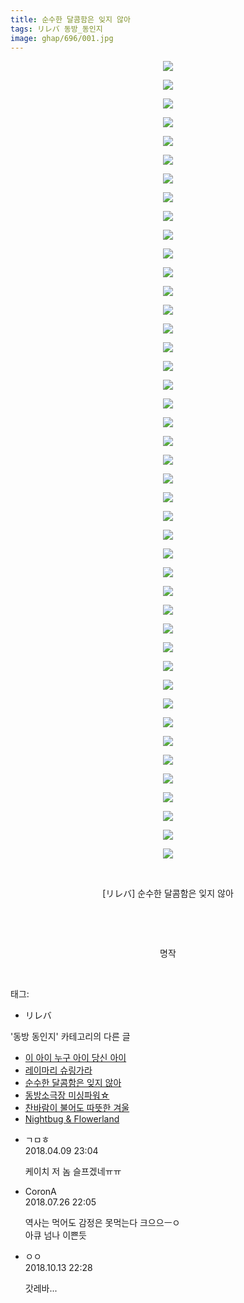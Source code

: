 ```yaml
---
title: 순수한 달콤함은 잊지 않아
tags: リレバ 동방_동인지
image: ghap/696/001.jpg
---
```

<div class="article">
<p style="text-align: center; clear: none; float: none;"><img src="{{ site.nasurl }}/ghap/696/001.jpg"/></p>
<p style="text-align: center; clear: none; float: none;"><img src="{{ site.nasurl }}/ghap/696/002.jpg"/></p>
<p style="text-align: center; clear: none; float: none;"><img src="{{ site.nasurl }}/ghap/696/003.jpg"/></p>
<p style="text-align: center; clear: none; float: none;"><img src="{{ site.nasurl }}/ghap/696/004.jpg"/></p>
<p style="text-align: center; clear: none; float: none;"><img src="{{ site.nasurl }}/ghap/696/005.jpg"/></p>
<p style="text-align: center; clear: none; float: none;"><img src="{{ site.nasurl }}/ghap/696/006.jpg"/></p>
<p style="text-align: center; clear: none; float: none;"><img src="{{ site.nasurl }}/ghap/696/007.jpg"/></p>
<p style="text-align: center; clear: none; float: none;"><img src="{{ site.nasurl }}/ghap/696/008.jpg"/></p>
<p style="text-align: center; clear: none; float: none;"><img src="{{ site.nasurl }}/ghap/696/009.jpg"/></p>
<p style="text-align: center; clear: none; float: none;"><img src="{{ site.nasurl }}/ghap/696/010.jpg"/></p>
<p style="text-align: center; clear: none; float: none;"><img src="{{ site.nasurl }}/ghap/696/011.jpg"/></p>
<p style="text-align: center; clear: none; float: none;"><img src="{{ site.nasurl }}/ghap/696/012.jpg"/></p>
<p style="text-align: center; clear: none; float: none;"><img src="{{ site.nasurl }}/ghap/696/013.jpg"/></p>
<p style="text-align: center; clear: none; float: none;"><img src="{{ site.nasurl }}/ghap/696/014.jpg"/></p>
<p style="text-align: center; clear: none; float: none;"><img src="{{ site.nasurl }}/ghap/696/015.jpg"/></p>
<p style="text-align: center; clear: none; float: none;"><img src="{{ site.nasurl }}/ghap/696/016.jpg"/></p>
<p style="text-align: center; clear: none; float: none;"><img src="{{ site.nasurl }}/ghap/696/017.jpg"/></p>
<p style="text-align: center; clear: none; float: none;"><img src="{{ site.nasurl }}/ghap/696/018.jpg"/></p>
<p style="text-align: center; clear: none; float: none;"><img src="{{ site.nasurl }}/ghap/696/019.jpg"/></p>
<p style="text-align: center; clear: none; float: none;"><img src="{{ site.nasurl }}/ghap/696/020.jpg"/></p>
<p style="text-align: center; clear: none; float: none;"><img src="{{ site.nasurl }}/ghap/696/021.jpg"/></p>
<p style="text-align: center; clear: none; float: none;"><img src="{{ site.nasurl }}/ghap/696/022.jpg"/></p>
<p style="text-align: center; clear: none; float: none;"><img src="{{ site.nasurl }}/ghap/696/023.jpg"/></p>
<p style="text-align: center; clear: none; float: none;"><img src="{{ site.nasurl }}/ghap/696/024.jpg"/></p>
<p style="text-align: center; clear: none; float: none;"><img src="{{ site.nasurl }}/ghap/696/025.jpg"/></p>
<p style="text-align: center; clear: none; float: none;"><img src="{{ site.nasurl }}/ghap/696/026.jpg"/></p>
<p style="text-align: center; clear: none; float: none;"><img src="{{ site.nasurl }}/ghap/696/027.jpg"/></p>
<p style="text-align: center; clear: none; float: none;"><img src="{{ site.nasurl }}/ghap/696/028.jpg"/></p>
<p style="text-align: center; clear: none; float: none;"><img src="{{ site.nasurl }}/ghap/696/029.jpg"/></p>
<p style="text-align: center; clear: none; float: none;"><img src="{{ site.nasurl }}/ghap/696/030.jpg"/></p>
<p style="text-align: center; clear: none; float: none;"><img src="{{ site.nasurl }}/ghap/696/031.jpg"/></p>
<p style="text-align: center; clear: none; float: none;"><img src="{{ site.nasurl }}/ghap/696/032.jpg"/></p>
<p style="text-align: center; clear: none; float: none;"><img src="{{ site.nasurl }}/ghap/696/033.jpg"/></p>
<p style="text-align: center; clear: none; float: none;"><img src="{{ site.nasurl }}/ghap/696/034.jpg"/></p>
<p style="text-align: center; clear: none; float: none;"><img src="{{ site.nasurl }}/ghap/696/035.jpg"/></p>
<p style="text-align: center; clear: none; float: none;"><img src="{{ site.nasurl }}/ghap/696/036.jpg"/></p>
<p style="text-align: center; clear: none; float: none;"><img src="{{ site.nasurl }}/ghap/696/037.jpg"/></p>
<p style="text-align: center; clear: none; float: none;"><img src="{{ site.nasurl }}/ghap/696/038.jpg"/></p>
<p style="text-align: center; clear: none; float: none;"><img src="{{ site.nasurl }}/ghap/696/039.jpg"/></p>
<p style="text-align: center; clear: none; float: none;"><img src="{{ site.nasurl }}/ghap/696/040.jpg"/></p>
<p style="text-align: center; clear: none; float: none;"><img src="{{ site.nasurl }}/ghap/696/041.jpg"/></p>
<p style="text-align: center; clear: none; float: none;"><img src="{{ site.nasurl }}/ghap/696/042.jpg"/></p>
<p style="text-align: center; clear: none; float: none;"><img src="{{ site.nasurl }}/ghap/696/043.jpg"/></p>
<p style="text-align: center; clear: none; float: none;"><br/></p>
<p style="text-align: center; clear: none; float: none;">[リレバ] 순수한 달콤함은 잊지 않아</p>
<p style="text-align: center; clear: none; float: none;"><br/></p>
<p style="text-align: center; clear: none; float: none;"><br/></p>
<p style="text-align: center; clear: none; float: none;">명작</p>
<p><br/></p>
</div><div class="tagTrail">
<p>태그: </p>
<ul>
<li>リレバ</li>
</ul>
</div><div class="another">
<p>'동방 동인지' 카테고리의 다른 글</p>
<ul>
<li><a href="/2016-07-06-ghap_699">이 아이 누구 아이 당신 아이</a></li>
<li><a href="/2016-07-06-ghap_698">레이마리 슈링가라</a></li>
<li><a href="/2016-07-06-ghap_696">순수한 달콤함은 잊지 않아</a></li>
<li><a href="/2016-07-06-ghap_695">동방소극장 미싱파워☆</a></li>
<li><a href="/2016-07-06-ghap_694">찬바람이 불어도 따뜻한 겨울</a></li>
<li><a href="/2016-07-06-ghap_693">Nightbug &amp; Flowerland</a></li>
</ul>
</div><div class="cb_module cb_fluid">
<div class="cb_wrt cb_profile">
<div class="comment">
<ul>
<li class="cb_thumb_off" id="comment15236170">
<div class="cb_comment_area">
<div class="cb_info_area">
<div class="cb_section">
<span class="cb_nick_name">ㄱㅁㅎ</span>
</div>
<div class="cb_section">
<span class="cb_date">2018.04.09 23:04 </span>
</div>
</div>
<div class="cb_dsc_comment">
<p class="cb_dsc">
											케이치 저 놈 슬프겠네ㅠㅠ
										</p>
</div>
</div></li>
<li class="cb_thumb_off" id="comment15294390">
<div class="cb_comment_area">
<div class="cb_info_area">
<div class="cb_section">
<span class="cb_nick_name">CoronA</span>
</div>
<div class="cb_section">
<span class="cb_date">2018.07.26 22:05 </span>
</div>
</div>
<div class="cb_dsc_comment">
<p class="cb_dsc">
											역사는 먹어도 감정은 못먹는다 크으으ㅡㅇ<br/>
아큐 넘나 이쁜듯
										</p>
</div>
</div></li>
<li class="cb_thumb_off" id="comment15354430">
<div class="cb_comment_area">
<div class="cb_info_area">
<div class="cb_section">
<span class="cb_nick_name">ㅇㅇ</span>
</div>
<div class="cb_section">
<span class="cb_date">2018.10.13 22:28 </span>
</div>
</div>
<div class="cb_dsc_comment">
<p class="cb_dsc">
											갓레바...
										</p>
</div>
</div></li>
</ul>
</div>
</div><!-- commentList close -->
</div>